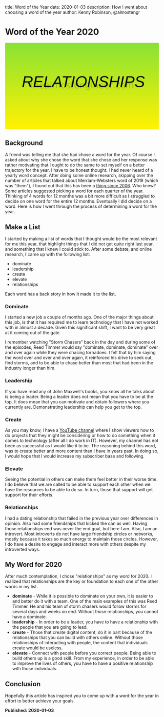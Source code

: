 ﻿title: Word of the Year
date: 2020-01-03
description: How I went about choosing a word of the year
author: Kenny Robinson, @almostengr

# Word of the Year 2020

![Relationships](/images/2020.01.03-word-of-the-year.jpg)

## Background

A friend was telling me that she had chose a word for the year. Of course I 
asked about why she chose the word that she chose and her response was rather 
motivating that I ought to do the same to set myself on a better trajectory 
for the year. I have to be honest thought. I had never heard of a yearly word 
concept. After doing some online research, skipping over the number of articles 
that talked about Merriam-Websters word of 2019 (which was "them"), I found 
out that this has been a 
<a href="https://aliedwards.com/one-little-word-2020" target="_blank">thing since 2006</a>. 
Who knew? Some articles suggested picking a word for each quarter of the year. 
Thinking of 4 words for 12 months was a bit more difficult as I struggled to 
decide on one word for the entire 12 months. Eventually I did decide on 
a word. Here is how I went through the process of determining a word for the year.

## Make a List 

I started by making a list of words that I thought would be the most relevant 
for me this year, that highlight things that I did not get quite right last 
year, and something that I knew I could stick to. After some debate, 
and online research, I came up with the following list: 

* dominate
* leadership
* create
* elevate
* relationships 

Each word has a back story in how it made it to the list. 

### Dominate

I started a new job a couple of months ago. One of the major things about this 
job, is that it has required me to learn technology that I have not worked with 
in almost a decade. Given this significant shift, I want to be very great at 
it coming out of the gate. 

I remember watching "Storm Chasers" back in the day
and during some of the episodes, Reed Timmer would say "dominate, dominate, dominate"
over and over again while they were chasing tornadoes. I felt that by him 
saying the word over and over and over again, it reinforced his drive to seek 
out, find storms, and to be able to chase better than most that had been 
in the industry longer than him.

### Leadership 

If you have read any of John Maxwell's books, you know all he talks about is 
being a leader. Being a leader does not mean that you have to be at the top. 
It does mean that you can motivate and obtain followers where you currently 
are. Demonstrating leadership can help you get to the top. 

### Create 

As you may know, I have a 
[YouTube channel](https://www.youtube.com/channel/UC4HCouBLtXD1j1U_17aBqig?sub_confirmation=1) 
where I show viewers how to do 
projects that they might be considering or how to do something when it comes 
to technology (after all I do work in IT). However, my channel has not been 
as successful as I would like it to be. The reasoning behind this word, was 
to create better and more content than I have in years past. In doing so, I 
would hope that I would increase my subscriber base and following. 

### Elevate 

Seeing the potential in others can make them feel better in their worse time. 
I do believe that we are called to be able to support each other when we 
have the resources to be able to do so. In turn, those that support will get 
support for their efforts.

### Relationships

I had a dating relationship that failed in the previous year over differences
in opinion. Also had some friendships that kicked the can as well. 
Having those relationships end was never the end goal, but here I am. Also, 
I am an introvert. Most introverts do not have large friendship circles 
or networks, mostly because it takes so much energy to maintain 
those circles. However, I do have a desire to engage and 
interact more with others despite my introverted ways.

## My Word for 2020

After much contemplation, I chose "relationships" as my word for 2020. I 
realized that relationships are the key or foundation to each one of the 
other words in my list.

* **dominate** - While it is possible to dominate on your own, it is easier 
to and better do it with a team. One of the main examples of this was Reed
Timmer. He and his team of storm chasers would follow storms for several 
days and weeks on end. Without those relationships, you cannot have a dominate.
* **leadership** - In order to be a leader, you have to have a relationship 
with the people that you are going to lead. 
* **create** - Those that create digital content, do it in part because 
of the relationships that you can build with others online. Without those 
relationships of interacting with people, the content that individuals 
create would be useless.
* **elevate** - Connect with people before you correct people. Being able 
to build others up is a good skill. From my experience, in order to be able 
to improve the lives of others, you have to have a positive relationship 
with those individuals. 

## Conclusion 

Hopefully this article has inspired you to come up with a word for the year 
in effort to better achieve your goals.

**Published: 2020-01-03**

